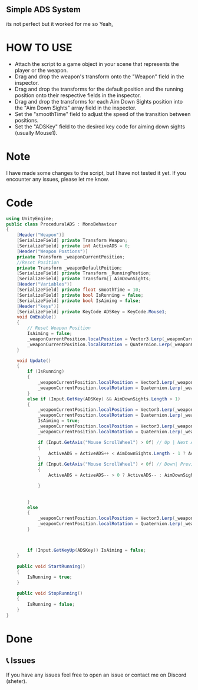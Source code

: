 ## Simple ADS System 
its not perfect but it worked for me so Yeah,



# HOW TO USE
* Attach the script to a game object in your scene that represents the player or the weapon.
* Drag and drop the weapon's transform onto the "Weapon" field in the inspector.
* Drag and drop the transforms for the default position and the running position onto their respective fields in the inspector.
* Drag and drop the transforms for each Aim Down Sights position into the "Aim Down Sights" array field in the inspector.
* Set the "smoothTime" field to adjust the speed of the transition between positions.
* Set the "ADSKey" field to the desired key code for aiming down sights (usually Mouse1).

# Note
I have made some changes to the script, but I have not tested it yet. If you encounter any issues, please let me know.

# Code
```C#
using UnityEngine;
public class ProceduralADS : MonoBehaviour
{
    [Header("Weapon")]
    [SerializeField] private Transform Weapon;
    [SerializeField] private int ActiveADS = 0;
    [Header("Weapon Postions")]
    private Transform _weaponCurrentPosition;
    //Reset Position
    private Transform _weaponDefaultPoition;
    [SerializeField] private Transform _RunningPostion;
    [SerializeField] private Transform[] AimDownSights;
    [Header("Variables")]
    [SerializeField] private float smoothTime = 10;
    [SerializeField] private bool IsRunning = false;
    [SerializeField] private bool IsAiming = false;
    [Header("keys")]
    [SerializeField] private KeyCode ADSKey = KeyCode.Mouse1;
    void OnEnable()
    {
        // Reset Weapon Position
        IsAiming = false;
        _weaponCurrentPosition.localPosition = Vector3.Lerp(_weaponCurrentPosition.localPosition, _weaponDefaultPoition.localPosition, smoothTime * Time.deltaTime);
        _weaponCurrentPosition.localRotation = Quaternion.Lerp(_weaponCurrentPosition.localRotation, _weaponDefaultPoition.localRotation, smoothTime * Time.deltaTime);
    }

    void Update()
    {
        if (IsRunning)
        {
            _weaponCurrentPosition.localPosition = Vector3.Lerp(_weaponCurrentPosition.localPosition, _RunningPostion.localPosition, smoothTime * Time.deltaTime);
            _weaponCurrentPosition.localRotation = Quaternion.Lerp(_weaponCurrentPosition.localRotation, _RunningPostion.localRotation, smoothTime * Time.deltaTime);
        }
        else if (Input.GetKey(ADSKey) && AimDownSights.Length > 1)
        {
            _weaponCurrentPosition.localPosition = Vector3.Lerp(_weaponCurrentPosition.localPosition, _weaponDefaultPoition.localPosition, 0.1f);
            _weaponCurrentPosition.localRotation = Quaternion.Lerp(_weaponCurrentPosition.localRotation, _weaponDefaultPoition.localRotation, 0.1f);
            IsAiming = true;
            _weaponCurrentPosition.localPosition = Vector3.Lerp(_weaponCurrentPosition.localPosition, AimDownSights[ActiveADS].localPosition, smoothTime * Time.deltaTime);
            _weaponCurrentPosition.localRotation = Quaternion.Lerp(_weaponCurrentPosition.localRotation, AimDownSights[ActiveADS].localRotation, smoothTime * Time.deltaTime);

            if (Input.GetAxis("Mouse ScrollWheel") > 0f) // Up | Next ADS Position
            {
                ActiveADS = ActiveADS++ < AimDownSights.Length - 1 ? ActiveADS++ : 0;
            }
            if (Input.GetAxis("Mouse ScrollWheel") < 0f) // Down| Previous ADS Position
            {
                ActiveADS = ActiveADS-- > 0 ? ActiveADS-- : AimDownSights.Length - 1;

            }
            

        }
        else
        {
            _weaponCurrentPosition.localPosition = Vector3.Lerp(_weaponCurrentPosition.localPosition, _weaponDefaultPoition.localPosition, smoothTime * Time.deltaTime);
            _weaponCurrentPosition.localRotation = Quaternion.Lerp(_weaponCurrentPosition.localRotation, _weaponDefaultPoition.localRotation, smoothTime * Time.deltaTime);
        }



        if (Input.GetKeyUp(ADSKey)) IsAiming = false;
    }

    public void StartRunning()
    {
        IsRunning = true;
    }

    public void StopRunning()
    {
        IsRunning = false;
    }
}


```


# Done 



## 📞 Issues
If you have any issues feel free to open an issue or contact me on Discord (sheter).
